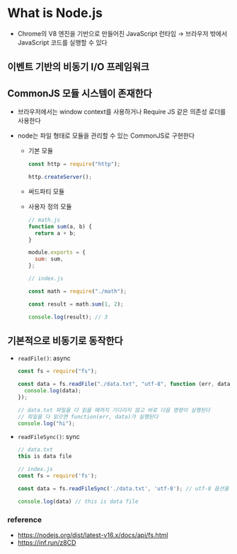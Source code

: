 # What is Node.js

- Chrome의 V8 엔진을 기반으로 만들어진 JavaScript 런타임 → 브라우저 밖에서 JavaScript 코드를 실행할 수 있다

## 이벤트 기반의 비동기 I/O 프레임워크

## CommonJS 모듈 시스템이 존재한다

- 브라우저에서는 window context를 사용하거나 Require JS 같은 의존성 로더를 사용한다
- node는 파일 형태로 모듈을 관리할 수 있는 CommonJS로 구현한다

  - 기본 모듈

    ```javascript
    const http = require("http");

    http.createServer();
    ```

  - 써드파티 모듈
  - 사용자 정의 모듈

    ```javascript
    // math.js
    function sum(a, b) {
      return a + b;
    }

    module.exports = {
      sum: sum,
    };

    // index.js

    const math = require("./math");

    const result = math.sum(1, 2);

    console.log(result); // 3
    ```

## 기본적으로 비동기로 동작한다

- `readFile()`: async

  ```javascript
  const fs = require("fs");

  const data = fs.readFile("./data.txt", "utf-8", function (err, data) {
    console.log(data);
  });

  // data.txt 파일을 다 읽을 때까지 기다리지 않고 바로 다음 명령이 실행된다
  // 파일을 다 읽으면 function(err, data)가 실행된다
  console.log("hi");
  ```

- `readFileSync()`: sync

  ```javascript
  // data.txt
  this is data file

  // index.js
  const fs = require('fs');

  const data = fs.readFileSync('./data.txt', 'utf-8'); // utf-8 옵션을 붙이지 않으면 버퍼 크기가 출력된다

  console.log(data) // this is data file

  ```

### reference

- https://nodejs.org/dist/latest-v16.x/docs/api/fs.html
- https://inf.run/z8CD
